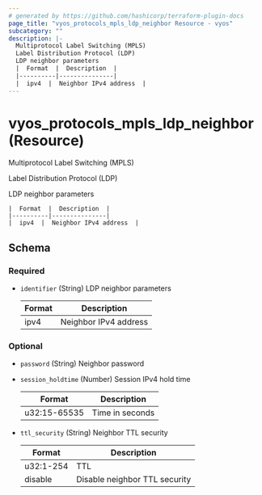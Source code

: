 ```yaml
---
# generated by https://github.com/hashicorp/terraform-plugin-docs
page_title: "vyos_protocols_mpls_ldp_neighbor Resource - vyos"
subcategory: ""
description: |-
  Multiprotocol Label Switching (MPLS)
  Label Distribution Protocol (LDP)
  LDP neighbor parameters
  |  Format  |  Description  |
  |----------|---------------|
  |  ipv4  |  Neighbor IPv4 address  |
---
```


# vyos_protocols_mpls_ldp_neighbor (Resource)

Multiprotocol Label Switching (MPLS)

Label Distribution Protocol (LDP)

LDP neighbor parameters

    |  Format  |  Description  |
    |----------|---------------|
    |  ipv4  |  Neighbor IPv4 address  |



<!-- schema generated by tfplugindocs -->
## Schema

### Required

- `identifier` (String) LDP neighbor parameters

    |  Format  |  Description  |
    |----------|---------------|
    |  ipv4  |  Neighbor IPv4 address  |

### Optional

- `password` (String) Neighbor password
- `session_holdtime` (Number) Session IPv4 hold time

    |  Format  |  Description  |
    |----------|---------------|
    |  u32:15-65535  |  Time in seconds  |
- `ttl_security` (String) Neighbor TTL security

    |  Format  |  Description  |
    |----------|---------------|
    |  u32:1-254  |  TTL  |
    |  disable  |  Disable neighbor TTL security  |
